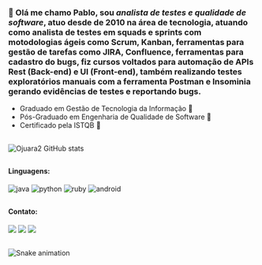 ### 🚀 Olá me chamo Pablo, sou *analista de testes e qualidade de software*, atuo desde de 2010 na área de tecnologia, atuando como analista de testes em squads e sprints com motodologias ágeis como Scrum, Kanban, ferramentas para gestão de tarefas como JIRA, Confluence, ferramentas para cadastro do bugs, fiz cursos voltados para automação de APIs Rest (Back-end) e UI (Front-end), também realizando testes exploratórios manuais com a ferramenta Postman e Insominia gerando evidências de testes e reportando bugs.

* Graduado em Gestão de Tecnologia da Informação 📘
* Pós-Graduado em Engenharia de Qualidade de Software 📗
* Certificado pela ISTQB 📙

##

![Ojuara2 GitHub stats](https://github-readme-stats.vercel.app/api?username=Ojuara2&show_icons=true&theme=highcontrast)

##

#### Linguagens:
![java](https://img.shields.io/badge/Java-ED8B00?style=for-the-badge&logo=openjdk&logoColor=white)
![python](https://img.shields.io/badge/Python-3776AB?style=for-the-badge&logo=python&logoColor=white)
![ruby](https://img.shields.io/badge/Ruby-CC342D?style=for-the-badge&logo=ruby&logoColor=white)
![android](https://img.shields.io/badge/Android-3DDC84?style=for-the-badge&logo=android&logoColor=white)
  
##

#### Contato:

<div> 
  <a href="https://www.linkedin.com/in/pablodearaujoctfl/" target="_blank"><img src="https://img.shields.io/badge/LinkedIn-0077B5?style=for-the-badge&logo=linkedin&logoColor=white" target="_blank"></a>
  <a href="mailto:paaraujorj@gmail.com" target="_blank"><img src="https://img.shields.io/badge/Gmail-D14836?style=for-the-badge&logo=gmail&logoColor=white" target="_blank"></a>
  <a href="https://bit.ly/3pnLMOF" target="_blank"><img src="https://img.shields.io/badge/WhatsApp-25D366?style=for-the-badge&logo=whatsapp&logoColor=white" target="_blank"></a>  
</div>

##

![Snake animation](https://github.com/Ojuara2/Ojuara2/blob/output/github-contribution-grid-snake.svg)




